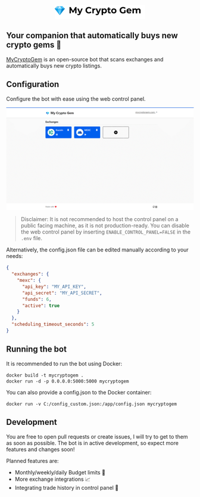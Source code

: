 <p align="center">
  <img alt="My Crypto Gem" src="https://github.com/TimTrademark/cryptogem-bot/raw/main/control_panel/static/images/logo.png">
</p>

## Your companion that automatically buys new crypto gems 💎

<a href="https://www.mycryptogem.com" target="_blank">MyCryptoGem</a> is an open-source bot that scans exchanges and
automatically buys new crypto listings.

## Configuration

Configure the bot with ease using the web control panel.

<p align="center">
  <img alt="My Crypto Gem" src="https://github.com/TimTrademark/cryptogem-bot/raw/main/control_panel/static/images/control_panel_config_preview.png">
</p>

> Disclaimer: It is not recommended to host the control panel on a public facing machine, as it is not production-ready.
> You can disable the web control panel by inserting `ENABLE_CONTROL_PANEL=FALSE` in the `.env` file.

Alternatively, the config.json file can be edited manually according to your needs:

```json
{
  "exchanges": {
    "mexc": {
      "api_key": "MY_API_KEY",
      "api_secret": "MY_API_SECRET",
      "funds": 6,
      "active": true
    }
  },
  "scheduling_timeout_seconds": 5
}
```

## Running the bot

It is recommended to run the bot using Docker:

```commandline
docker build -t mycryptogem .
docker run -d -p 0.0.0.0:5000:5000 mycryptogem
```

You can also provide a config.json to the Docker container:

```commandline
docker run -v C:/config_custom.json:/app/config.json mycryptogem
```

## Development

You are free to open pull requests or create issues, I will try to get to them as soon as possible. The bot is in active
development, so expect more features and changes soon!

Planned features are:

* Monthly/weekly/daily Budget limits 📅
* More exchange integrations 📈
* Integrating trade history in control panel 📜

